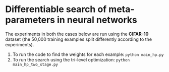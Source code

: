 # Differentiable search of meta-parameters in neural networks
The experiments in both the cases below are run using the **CIFAR-10** dataset (the 50,000 training examples split differently according to the experiments).
1. To run the code to find the weights for each example: `python main_hp.py`
2. To run the search using the tri-level optimization: `python main_hp_two_stage.py`



